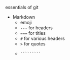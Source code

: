 essentials of git

* Markdown
  * emoji
  * `---` for headers
  * `===` for titles
  * `#` for various headers
  * `>` for quotes
  *     `````````

